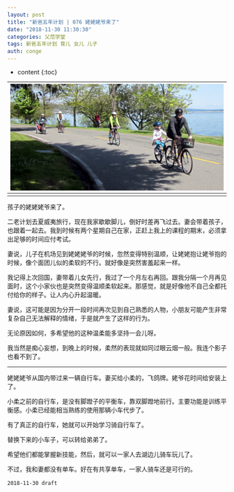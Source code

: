 ```yaml
---
layout: post
title: "新爸五年计划 | 076 姥姥姥爷来了"
date: "2018-11-30 11:30:30"
categories: 父范学堂
tags: 新爸五年计划 育儿 女儿 儿子
auth: conge
---
```

* content
{:toc}

|![](/assets/images/父范学堂/118382-4e4e11f05d7deaa2.png)|
|:----:|
||

孩子的姥姥姥爷来了。

二老计划去夏威夷旅行，现在我家歇歇脚儿，倒好时差再飞过去。妻会带着孩子，也跟着一起去。我到时候有两个星期自己在家，正赶上我上的课程的期末，必须拿出足够的时间应付考试。

妻说，儿子在机场见到姥姥姥爷的时候，忽然变得特别温顺，让姥姥抱让姥爷抱的时候，像个面团儿似的柔软的不行。就好像是突然害羞起来一样。

我记得上次回国，妻带着儿女先行，我过了一个月左右再回。跟我分隔一个月再见面时，这个小家伙也是突然变得温顺柔软起来。那感觉，就是好像他不自己全都托付给你的样子。让人内心升起温暖。

妻说，这可能是因为分开一段时间再次见到自己熟悉的人物，小朋友可能产生非常复杂自己无法解释的情绪，于是就产生了这样的行为。

无论原因如何，多希望他的这种温柔能多坚持一会儿呀。





我当然是痴心妄想，到晚上的时候，柔然的表现就如同过眼云烟一般。我连个影子也看不到了。

----

姥姥姥爷从国内带过来一辆自行车。妻买给小柔的，飞鸽牌。姥爷花时间给安装上了。

小柔之前的自行车，是没有脚蹬子的平衡车，靠双脚蹬地前行。主要功能是训练平衡感。小柔已经能相当熟练的使用那辆小车代步了。

有了真正的自行车，她就可以开始学习骑自行车了。

替换下来的小车子，可以转给弟弟了。

希望他们都能掌握新技能，然后，就可以一家人去湖边儿骑车玩儿了。

不过，我和妻都没有单车。好在有共享单车，一家人骑车还是可行的。

```
2018-11-30 draft
```
